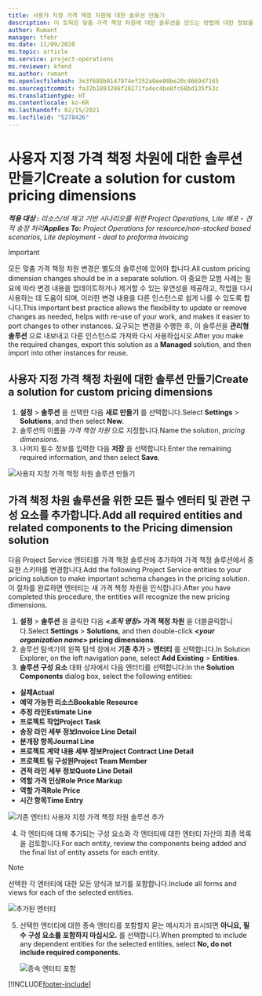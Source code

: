 ```yaml
---
title: 사용자 지정 가격 책정 차원에 대한 솔루션 만들기
description: 이 토픽은 맞춤 가격 책정 차원에 대한 솔루션을 만드는 방법에 대한 정보를 제공합니다.
author: Rumant
manager: tfehr
ms.date: 11/09/2020
ms.topic: article
ms.service: project-operations
ms.reviewer: kfend
ms.author: rumant
ms.openlocfilehash: 3e3f688b0147974ef252a0ee00be20c4669d7165
ms.sourcegitcommit: fa32b1893286f20271fa4ec4be8fc68bd135f53c
ms.translationtype: HT
ms.contentlocale: ko-KR
ms.lasthandoff: 02/15/2021
ms.locfileid: "5278426"
---
```

# <a name="create-a-solution-for-custom-pricing-dimensions"></a><span data-ttu-id="9f44e-103">사용자 지정 가격 책정 차원에 대한 솔루션 만들기</span><span class="sxs-lookup"><span data-stu-id="9f44e-103">Create a solution for custom pricing dimensions</span></span>

 <span data-ttu-id="9f44e-104">_**적용 대상 :** 리소스/비 재고 기반 시나리오를 위한 Project Operations, Lite 배포 - 견적 송장 처리_</span><span class="sxs-lookup"><span data-stu-id="9f44e-104">_**Applies To:** Project Operations for resource/non-stocked based scenarios, Lite deployment - deal to proforma invoicing_</span></span> 

>[!IMPORTANT]
><span data-ttu-id="9f44e-105">모든 맞춤 가격 책정 차원 변경은 별도의 솔루션에 있어야 합니다.</span><span class="sxs-lookup"><span data-stu-id="9f44e-105">All custom pricing dimension changes should be in a separate solution.</span></span> <span data-ttu-id="9f44e-106">이 중요한 모범 사례는 필요에 따라 변경 내용을 업데이트하거나 제거할 수 있는 유연성을 제공하고, 작업을 다시 사용하는 데 도움이 되며, 이러한 변경 내용을 다른 인스턴스로 쉽게 나를 수 있도록 합니다.</span><span class="sxs-lookup"><span data-stu-id="9f44e-106">This important best practice allows the flexibility to update or remove changes as needed, helps with re-use of your work, and makes it easier to port changes to other instances.</span></span> <span data-ttu-id="9f44e-107">요구되는 변경을 수행한 후, 이 솔루션을 **관리형 솔루션** 으로 내보내고 다른 인스턴스로 가져와 다시 사용하십시오.</span><span class="sxs-lookup"><span data-stu-id="9f44e-107">After you make the required changes, export this solution as a **Managed** solution, and then import into other instances for reuse.</span></span>

## <a name="create-a-solution-for-custom-pricing-dimensions"></a><span data-ttu-id="9f44e-108">사용자 지정 가격 책정 차원에 대한 솔루션 만들기</span><span class="sxs-lookup"><span data-stu-id="9f44e-108">Create a solution for custom pricing dimensions</span></span>

1.  <span data-ttu-id="9f44e-109">**설정** > **솔루션** 을 선택한 다음 **새로 만들기** 를 선택합니다.</span><span class="sxs-lookup"><span data-stu-id="9f44e-109">Select **Settings** > **Solutions**, and then select **New**.</span></span>
2.  <span data-ttu-id="9f44e-110">솔루션의 이름을 *<your organization name> 가격 책정 차원* 으로 지정합니다.</span><span class="sxs-lookup"><span data-stu-id="9f44e-110">Name the solution, *<your organization name> pricing dimensions*.</span></span>
3. <span data-ttu-id="9f44e-111">나머지 필수 정보를 입력한 다음 **저장** 을 선택합니다.</span><span class="sxs-lookup"><span data-stu-id="9f44e-111">Enter the remaining required information, and then select **Save**.</span></span>

  ![사용자 지정 가격 책정 차원 솔루션 만들기](./media/Creation-of-custom-pricing-dimension-solution.png)
 
## <a name="add-all-required-entities-and-related-components-to-the-pricing-dimension-solution"></a><span data-ttu-id="9f44e-113">가격 책정 차원 솔루션을 위한 모든 필수 엔터티 및 관련 구성 요소를 추가합니다.</span><span class="sxs-lookup"><span data-stu-id="9f44e-113">Add all required entities and related components to the Pricing dimension solution</span></span>

<span data-ttu-id="9f44e-114">다음 Project Service 엔터티를 가격 책정 솔루션에 추가하여 가격 책정 솔루션에서 중요한 스키마를 변경합니다.</span><span class="sxs-lookup"><span data-stu-id="9f44e-114">Add the following Project Service entities to your pricing solution to make important schema changes in the pricing solution.</span></span> <span data-ttu-id="9f44e-115">이 절차를 완료하면 엔터티는 새 가격 책정 차원을 인식합니다.</span><span class="sxs-lookup"><span data-stu-id="9f44e-115">After you have completed this procedure, the entities will recognize the new pricing dimensions.</span></span>

1.  <span data-ttu-id="9f44e-116">**설정** > **솔루션** 을 클릭한 다음 **<*조직 명칭*> 가격 책정 차원** 을 더블클릭합니다.</span><span class="sxs-lookup"><span data-stu-id="9f44e-116">Select **Settings** > **Solutions**, and then double-click **<*your organization name*> pricing dimensions**.</span></span>
2.  <span data-ttu-id="9f44e-117">솔루션 탐색기의 왼쪽 탐색 창에서 **기존 추가** > **엔터티** 를 선택합니다.</span><span class="sxs-lookup"><span data-stu-id="9f44e-117">In Solution Explorer, on the left navigation pane, select **Add Existing** > **Entities**.</span></span>
3.  <span data-ttu-id="9f44e-118">**솔루션 구성 요소** 대화 상자에서 다음 엔터티를 선택합니다:</span><span class="sxs-lookup"><span data-stu-id="9f44e-118">In the **Solution Components** dialog box, select the following entities:</span></span>
 
   - <span data-ttu-id="9f44e-119">**실제**</span><span class="sxs-lookup"><span data-stu-id="9f44e-119">**Actual**</span></span>
   - <span data-ttu-id="9f44e-120">**예약 가능한 리소스**</span><span class="sxs-lookup"><span data-stu-id="9f44e-120">**Bookable Resource**</span></span>
   - <span data-ttu-id="9f44e-121">**추정 라인**</span><span class="sxs-lookup"><span data-stu-id="9f44e-121">**Estimate Line**</span></span>
   - <span data-ttu-id="9f44e-122">**프로젝트 작업**</span><span class="sxs-lookup"><span data-stu-id="9f44e-122">**Project Task**</span></span>
   - <span data-ttu-id="9f44e-123">**송장 라인 세부 정보**</span><span class="sxs-lookup"><span data-stu-id="9f44e-123">**Invoice Line Detail**</span></span>
   - <span data-ttu-id="9f44e-124">**분개장 항목**</span><span class="sxs-lookup"><span data-stu-id="9f44e-124">**Journal Line**</span></span>
   - <span data-ttu-id="9f44e-125">**프로젝트 계약 내용 세부 정보**</span><span class="sxs-lookup"><span data-stu-id="9f44e-125">**Project Contract Line Detail**</span></span>
   - <span data-ttu-id="9f44e-126">**프로젝트 팀 구성원**</span><span class="sxs-lookup"><span data-stu-id="9f44e-126">**Project Team Member**</span></span>
   - <span data-ttu-id="9f44e-127">**견적 라인 세부 정보**</span><span class="sxs-lookup"><span data-stu-id="9f44e-127">**Quote Line Detail**</span></span>
   - <span data-ttu-id="9f44e-128">**역할 가격 인상**</span><span class="sxs-lookup"><span data-stu-id="9f44e-128">**Role Price Markup**</span></span>
   - <span data-ttu-id="9f44e-129">**역할 가격**</span><span class="sxs-lookup"><span data-stu-id="9f44e-129">**Role Price**</span></span>
   - <span data-ttu-id="9f44e-130">**시간 항목**</span><span class="sxs-lookup"><span data-stu-id="9f44e-130">**Time Entry**</span></span>
 
   ![기존 엔터티 사용자 지정 가격 책정 차원 솔루션 추가](./media/Existing-entities-to-PD-solution.png)
 
 4. <span data-ttu-id="9f44e-132">각 엔터티에 대해 추가되는 구성 요소와 각 엔터티에 대한 엔터티 자산의 최종 목록을 검토합니다.</span><span class="sxs-lookup"><span data-stu-id="9f44e-132">For each entity, review the components being added and the final list of entity assets for each entity.</span></span> 

   >[!NOTE]
   > <span data-ttu-id="9f44e-133">선택한 각 엔터티에 대한 모든 양식과 보기를 포함합니다.</span><span class="sxs-lookup"><span data-stu-id="9f44e-133">Include all forms and views for each of the selected entities.</span></span>

  ![추가된 엔터티](./media/solution-component-selection.png)


5.  <span data-ttu-id="9f44e-135">선택한 엔터티에 대한 종속 엔터티를 포함할지 묻는 메시지가 표시되면 **아니요, 필수 구성 요소를 포함하지 마십시오.** 를 선택합니다.</span><span class="sxs-lookup"><span data-stu-id="9f44e-135">When prompted to include any dependent entities for the selected entities, select **No, do not include required components.**</span></span>

    ![종속 엔터티 포함](./media/Do-not-include-required.png)


[!INCLUDE[footer-include](../includes/footer-banner.md)]
